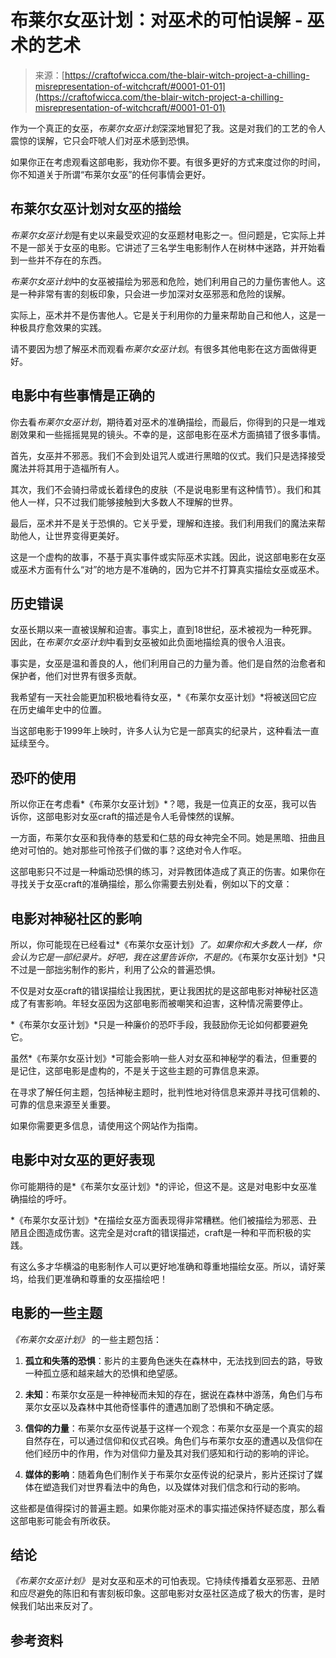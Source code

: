 <!--yml

类别：未分类

日期：2024-06-12 18:10:09

-->

# 布莱尔女巫计划：对巫术的可怕误解 - 巫术的艺术

> 来源：[https://craftofwicca.com/the-blair-witch-project-a-chilling-misrepresentation-of-witchcraft/#0001-01-01](https://craftofwicca.com/the-blair-witch-project-a-chilling-misrepresentation-of-witchcraft/#0001-01-01)

作为一个真正的女巫，*布莱尔女巫计划*深深地冒犯了我。这是对我们的工艺的令人震惊的误解，它只会吓唬人们对巫术感到恐惧。

如果你正在考虑观看这部电影，我劝你不要。有很多更好的方式来度过你的时间，你不知道关于所谓“布莱尔女巫”的任何事情会更好。

## 布莱尔女巫计划对女巫的描绘

*布莱尔女巫计划*是有史以来最受欢迎的女巫题材电影之一。但问题是，它实际上并不是一部关于女巫的电影。它讲述了三名学生电影制作人在树林中迷路，并开始看到一些并不存在的东西。

*布莱尔女巫计划*中的女巫被描绘为邪恶和危险，她们利用自己的力量伤害他人。这是一种非常有害的刻板印象，只会进一步加深对女巫邪恶和危险的误解。

实际上，巫术并不是伤害他人。它是关于利用你的力量来帮助自己和他人，这是一种极具疗愈效果的实践。

请不要因为想了解巫术而观看*布莱尔女巫计划*。有很多其他电影在这方面做得更好。

## 电影中有些事情是正确的

你去看*布莱尔女巫计划*，期待着对巫术的准确描绘，而最后，你得到的只是一堆戏剧效果和一些摇摇晃晃的镜头。不幸的是，这部电影在巫术方面搞错了很多事情。

首先，女巫并不邪恶。我们不会到处诅咒人或进行黑暗的仪式。我们只是选择接受魔法并将其用于造福所有人。

其次，我们不会骑扫帚或长着绿色的皮肤（不是说电影里有这种情节）。我们和其他人一样，只不过我们能够接触到大多数人不理解的世界。

最后，巫术并不是关于恐惧的。它关乎爱，理解和连接。我们利用我们的魔法来帮助他人，让世界变得更美好。

这是一个虚构的故事，不基于真实事件或实际巫术实践。因此，说这部电影在女巫或巫术方面有什么“对”的地方是不准确的，因为它并不打算真实描绘女巫或巫术。

## 历史错误

女巫长期以来一直被误解和迫害。事实上，直到18世纪，巫术被视为一种死罪。因此，在*布莱尔女巫计划*中看到女巫被如此负面地描绘真的很令人沮丧。

事实是，女巫是温和善良的人，他们利用自己的力量为善。他们是自然的治愈者和保护者，他们对世界有很多贡献。

我希望有一天社会能更加积极地看待女巫，*《布莱尔女巫计划》*将被送回它应在历史编年史中的位置。

当这部电影于1999年上映时，许多人认为它是一部真实的纪录片，这种看法一直延续至今。

## 恐吓的使用

所以你正在考虑看*《布莱尔女巫计划》*？嗯，我是一位真正的女巫，我可以告诉你，这部电影对女巫craft的描述是令人毛骨悚然的误解。

一方面，布莱尔女巫和我侍奉的慈爱和仁慈的母女神完全不同。她是黑暗、扭曲且绝对可怕的。她对那些可怜孩子们做的事？这绝对令人作呕。

这部电影只不过是一种煽动恐惧的练习，对异教团体造成了真正的伤害。如果你在寻找关于女巫craft的准确描绘，那么你需要去别处看，例如以下的文章：

## 电影对神秘社区的影响

所以，你可能现在已经看过*《布莱尔女巫计划》*了。如果你和大多数人一样，你会认为它是一部纪录片。好吧，我在这里告诉你，不是的。*《布莱尔女巫计划》*只不过是一部拙劣制作的影片，利用了公众的普遍恐惧。

不仅是对女巫craft的错误描绘让我困扰，更让我困扰的是这部电影对神秘社区造成了有害影响。年轻女巫因为这部电影而被嘲笑和迫害，这种情况需要停止。

*《布莱尔女巫计划》*只是一种廉价的恐吓手段，我鼓励你无论如何都要避免它。

虽然*《布莱尔女巫计划》*可能会影响一些人对女巫和神秘学的看法，但重要的是记住，这部电影是虚构的，不是关于这些主题的可靠信息来源。

在寻求了解任何主题，包括神秘主题时，批判性地对待信息来源并寻找可信赖的、可靠的信息来源至关重要。

如果你需要更多信息，请使用这个网站作为指南。

## 电影中对女巫的更好表现

你可能期待的是*《布莱尔女巫计划》*的评论，但这不是。这是对电影中女巫准确描绘的呼吁。

*《布莱尔女巫计划》*在描绘女巫方面表现得非常糟糕。他们被描绘为邪恶、丑陋且企图造成伤害。这完全是对craft的错误描述，craft是一种和平而积极的实践。

有这么多才华横溢的电影制作人可以更好地准确和尊重地描绘女巫。所以，请好莱坞，给我们更准确和尊重的女巫描绘吧！

## 电影的一些主题

*《布莱尔女巫计划》* 的一些主题包括：

1.  **孤立和失落的恐惧**：影片的主要角色迷失在森林中，无法找到回去的路，导致一种孤立感和越来越大的恐惧和绝望感。

1.  **未知**：布莱尔女巫是一种神秘而未知的存在，据说在森林中游荡，角色们与布莱尔女巫以及森林中其他奇怪事件的遭遇加剧了恐惧和不确定感。

1.  **信仰的力量**：布莱尔女巫传说基于这样一个观念：布莱尔女巫是一个真实的超自然存在，可以通过信仰和仪式召唤。角色们与布莱尔女巫的遭遇以及信仰在他们经历中的作用，作为对信仰力量及其对我们感知和行动的影响的评论。

1.  **媒体的影响**：随着角色们制作关于布莱尔女巫传说的纪录片，影片还探讨了媒体在塑造我们对世界看法中的角色，以及媒体对我们信念和行动的影响。

这些都是值得探讨的普遍主题。如果你能对巫术的事实描述保持怀疑态度，那么看这部电影可能会有所收获。

## 结论

*《布莱尔女巫计划》* 是对女巫和巫术的可怕表现。它持续传播着女巫邪恶、丑陋和应尽避免的陈旧和有害刻板印象。这部电影对女巫社区造成了极大的伤害，是时候我们站出来反对了。

## 参考资料
